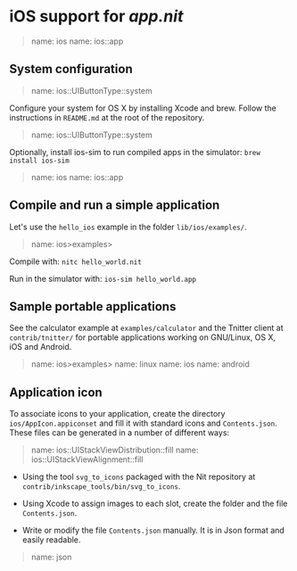 # iOS support for _app.nit_

> name: ios
> name: ios::app

## System configuration

> name: ios::UIButtonType::system

Configure your system for OS X by installing Xcode and brew.
Follow the instructions in `README.md` at the root of the repository.

> name: ios::UIButtonType::system

Optionally, install ios-sim to run compiled apps in the simulator: `brew install ios-sim`

> name: ios
> name: ios::app

## Compile and run a simple application

Let's use the `hello_ios` example in the folder `lib/ios/examples/`.

> name: ios>examples>

Compile with: `nitc hello_world.nit`

Run in the simulator with: `ios-sim hello_world.app`

## Sample portable applications

See the calculator example at `examples/calculator` and the Tnitter client at `contrib/tnitter/`
for portable applications working on GNU/Linux, OS X, iOS and Android.

> name: ios>examples>
> name: linux
> name: ios
> name: android

## Application icon

To associate icons to your application, create the directory `ios/AppIcon.appiconset` and fill it with standard icons and `Contents.json`.
These files can be generated in a number of different ways:

> name: ios::UIStackViewDistribution::fill
> name: ios::UIStackViewAlignment::fill

* Using the tool `svg_to_icons` packaged with the Nit repository at `contrib/inkscape_tools/bin/svg_to_icons`.

* Using Xcode to assign images to each slot, create the folder and the file `Contents.json`.

* Write or modify the file `Contents.json` manually.
  It is in Json format and easily readable.

> name: json

